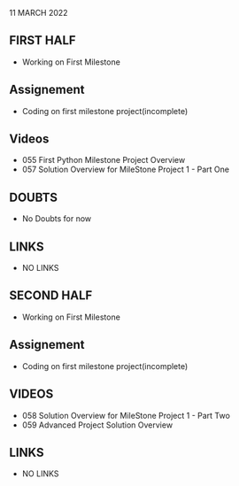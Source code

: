 11 MARCH 2022

## FIRST HALF

- Working on First Milestone

## Assignement

- Coding on first milestone project(incomplete)

## Videos

- 055 First Python Milestone Project Overview
- 057 Solution Overview for MileStone Project 1 - Part One

## DOUBTS

- No Doubts for now

## LINKS

- NO LINKS

## SECOND HALF

- Working on First Milestone

## Assignement

- Coding on first milestone project(incomplete)


## VIDEOS 

- 058 Solution Overview for MileStone Project 1 - Part Two
- 059 Advanced Project Solution Overview

## LINKS

- NO LINKS